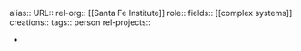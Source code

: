 alias::
URL::
rel-org:: [[Santa Fe Institute]] 
role::
fields:: [[complex systems]] 
creations:: 
tags:: person
rel-projects::

-